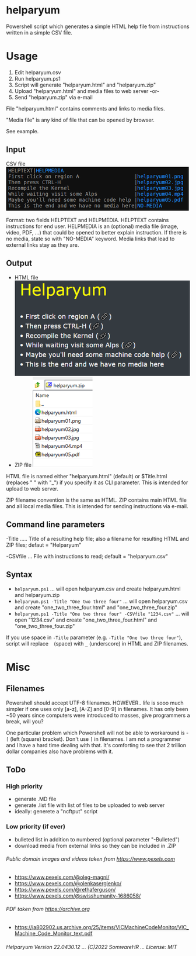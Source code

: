 # helparyum

Powershell script which generates a simple HTML help file from instructions written in a simple CSV file.



# Usage

1. Edit helparyum.csv
2. Run helparyum.ps1
3. Script will generate "helparyum.html" and "helparyum.zip"
4. Upload "helparyum.html" and media files to web server -or-
5. Send "helparyum.zip" via e-mail

File "helparyum.html" contains comments and links to media files.

"Media file" is any kind of file that can be opened by browser.

See example.



## Input

CSV file ![helparyum.csv](helparyum-input.png "helparyum.csv")

Format: two fields HELPTEXT and HELPMEDIA. HELPTEXT contains instructions for end user. HELPMEDIA is an (optional) media file (image, video, PDF, ...) that could be opened to better explain instruction. If there is no media, state so with "NO-MEDIA" keyword. Media links that lead to external links stay as they are.



## Output

+ HTML file ![helparyum.html](helparyum-output.png "helparyum.html")
+ ZIP file  ![helparyum.zip](helparyum-zip.png "helparyum.zip")

HTML file is named either "helparyum.html" (default) or $Title.html (replaces " " with "_") if you specify it as CLI parameter. This is intended for upload to web server.

ZIP filename convention is the same as HTML. ZIP contains main HTML file and all local media files. This is intended for sending instructions via e-mail.



## Command line parameters

-Title ..... Title of a resulting help file; also a filename for resulting HTML and ZIP files; defaut = "Helparyum"

-CSVfile ... File with instructions to read; default = "helparyum.csv"


## Syntax

+ `helparyum.ps1` ... will open helparyum.csv and create helparyum.html and helparyum.zip
+ `helparyum.ps1 -Title "One two three four"` ... will open helparyum.csv and create "one_two_three_four.html" and "one_two_three_four.zip"
+ `helparyum.ps1 -Title "One two three four" -CSVfile "1234.csv"` ... will open "1234.csv" and create "one_two_three_four.html" and "one_two_three_four.zip"

If you use space in `-Title` parameter (e.g. `-Title "One two three four"`), script will replace ` ` (space) with `_` (underscore) in HTML and ZIP filenames.



# Misc

## Filenames

Powershell should accept UTF-8 filenames. HOWEVER.. life is sooo much simpler if one uses only [a-z], [A-Z] and [0-9] in filenames. It has only been ~50 years since computers were introduced to masses, give programmers a break, will you?

One particular problem which Powershell will not be able to workaround is - `[` (left (square) bracket). Don't use `[` in filenames. I am not a programmer and I have a hard time dealing with that. It's comforting to see that 2 trillion dollar companies also have problems with it.


## ToDo


### High priority

+ generate .MD file
+ generate .list file with list of files to be uploaded to web server
+ ideally: generete a "ncftput" script


### Low priority (if ever)

+ bulleted list in addition to numbered (optional parameter "-Bulleted")
+ download media from external links so they can be included in .ZIP



###### Public domain images and videos taken from https://www.pexels.com

+ https://www.pexels.com/@oleg-magni/
+ https://www.pexels.com/@olenkasergienko/
+ https://www.pexels.com/@rethaferguson/
+ https://www.pexels.com/@swisshumanity-1686058/

###### PDF taken from https://archive.org

+ https://ia802902.us.archive.org/25/items/VICMachineCodeMonitor/VIC_Machine_Code_Monitor_text.pdf



###### Helparyum Version 22.0430.12 ... (C)2022 SomwareHR ... License: MIT

